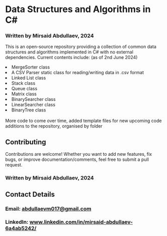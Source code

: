 # Data Structures and Algorithms in C#
### Written by Mirsaid Abdullaev, 2024
This is an open-source repository providing a collection of common data structures and algorithms implemented in C# with no external dependencies.
Current contents include: (as of 2nd June 2024)
<li>MergeSorter class</li>
<li>A CSV Parser static class for reading/writing data in .csv format</li>
<li>Linked List class</li>
<li>Stack class</li>
<li>Queue class</li>
<li>Matrix class</li>
<li>BinarySearcher class</li>
<li>LinearSearcher class</li>
<li>BinaryTree class</li>
<br>
More code to come over time, added template files for new upcoming code additions to the repository, organised by folder

## Contributing
Contributions are welcome! Whether you want to add new features, fix bugs, or improve documentation/comments, feel free to submit a pull request.

### Written by Mirsaid Abdullaev, 2024
## Contact Details
### Email: abdullaevm017@gmail.com
### LinkedIn: www.linkedin.com/in/mirsaid-abdullaev-6a4ab5242/
